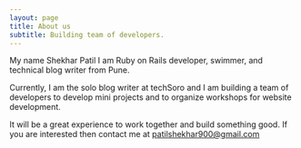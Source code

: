 ```yaml
---
layout: page
title: About us
subtitle: Building team of developers.
---
```


My name Shekhar Patil I am Ruby on Rails developer, swimmer, and technical blog writer from Pune.

Currently, I am the solo blog writer at techSoro and I am building a team of developers to develop mini projects and to organize workshops for website development.

It will be a great experience to work together and build something good. If you are interested then contact me at patilshekhar900@gmail.com

